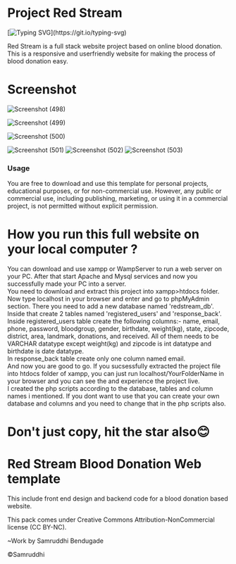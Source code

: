 
# Project Red Stream
[![Typing SVG](https://readme-typing-svg.demolab.com?font=Fira+Code&pause=1000&width=435&lines=RESPONSIVE+WEBSITE+TEMPLATE;)](https://git.io/typing-svg)

Red Stream is a full stack website project based on online blood donation. This  is a responsive and userfriendly website for making the process of blood donation easy.


# Screenshot


![Screenshot (498)](https://github.com/Samruddhi76/Red-Stream/assets/111414361/4364909c-eb1a-4923-bca4-b85e9cf2caa0)

![Screenshot (499)](https://github.com/Samruddhi76/Red-Stream/assets/111414361/2b0ec2bb-0d41-415b-93ef-14c0a49ea7f1)

![Screenshot (500)](https://github.com/Samruddhi76/Red-Stream/assets/111414361/a9e6cbcd-3853-468f-beb1-8e25e2d6eca1)


![Screenshot (501)](https://github.com/Samruddhi76/Red-Stream/assets/111414361/cc37b3c4-20e7-4eae-9ae1-1d7317e17df8)
![Screenshot (502)](https://github.com/Samruddhi76/Red-Stream/assets/111414361/50df7375-a76a-47c4-9c40-230bcc9a4ba3)
![Screenshot (503)](https://github.com/Samruddhi76/Red-Stream/assets/111414361/5290e50a-8244-409c-b273-5114b1bf2d33)



### Usage

You are free to download and use this template for personal projects, educational purposes, or for non-commercial use. However, any public or commercial use, including publishing, marketing, or using it in a commercial project, is not permitted without explicit permission.




# How you run this full website on your local computer ?

You can download and use xampp or WampServer to run a web server on your PC. After that start Apache and Mysql services and now you successfully made your PC into a server.<br>
You need to download and extract this project into xampp>htdocs folder.<br>
Now type localhost in your browser and enter and go to phpMyAdmin section. There you need to add a new database named 'redstream_db'. Inside that create 2 tables named 'registered_users' and 'response_back'.<br>
Inside registered_users table create the following columns:-  name, email, phone, password, bloodgroup, gender, birthdate, weight(kg), state, zipcode, district, area, landmark, donations, and received. All of them needs to be VARCHAR datatype except weight(kg) and zipcode is int datatype and birthdate is date datatype.<br>
In response_back table create only one column named email.<br>
And now  you are good to go. If you sucsessfully extracted the project file into htdocs folder of xampp, you can just run localhost/YourFolderName in your browser and you can see the and experience the  project live.<br>
I created the php scripts according to the database, tables and column names i mentioned. If you dont want to use that you can create your own database and columns and you need to change that in the php scripts also.



# Don't just copy, hit the star also😊




# Red Stream Blood Donation Web template
This include front end design and backend code for a blood donation based website.

This pack comes under Creative Commons Attribution-NonCommercial license (CC BY-NC). 

~Work by Samruddhi Bendugade
  
  ©Samruddhi

